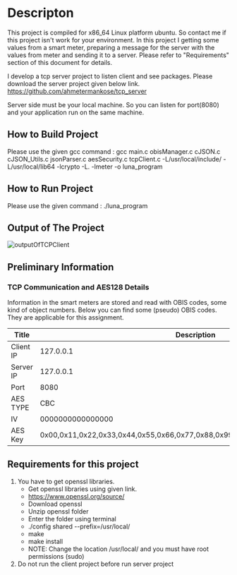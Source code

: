 # Descripton

This project is compiled for x86_64 Linux platform ubuntu. So contact me if this project isn't work for your environment.
In this project I getting some values from a smart meter, preparing a message for the server with the values from meter and sending it to a server. Please refer to "Requirements" section of this document for details.

I develop a tcp server project to listen client and see packages. Please download the server project given below link.
https://github.com/ahmetermankose/tcp_server

Server side must be your local machine. So you can listen for port(8080) and your application run on the same machine.


## How to Build Project

Please use the given gcc command :
gcc main.c obisManager.c cJSON.c cJSON_Utils.c jsonParser.c aesSecurity.c tcpClient.c -L/usr/local/include/ -L/usr/local/lib64 -lcrypto -L. -lmeter -o luna_program

## How to Run Project

Please use the given command :
./luna_program

## Output of The Project
![outputOfTCPClient](https://user-images.githubusercontent.com/90697438/203333574-82bb9136-a015-4a91-aa96-925b8f86241f.png)

## Preliminary Information

### TCP Communication and AES128 Details

Information in the smart meters are stored and read with OBIS codes, some kind of object numbers. Below you can find some (pseudo) OBIS codes. They are applicable for this assignment.

Title       | Description
---         | ---
Client IP   | 127.0.0.1
Server IP   | 127.0.0.1
Port        | 8080
AES TYPE    | CBC
IV          | 0000000000000000
AES Key     | 0x00,0x11,0x22,0x33,0x44,0x55,0x66,0x77,0x88,0x99,0xAA,0xBB,0xCC,0xDD,0xEE,0xFF

## Requirements for this project
1. You have to get openssl libraries.
    - Get openssl libraries using given link.
    - https://www.openssl.org/source/
    - Download openssl
    - Unzip openssl folder
    - Enter the folder using terminal
    - ./config shared --prefix=/usr/local/
    - make
    - make install
    - NOTE: Change the location /usr/local/ and you must have root permissions (sudo)
2. Do not run the client project before run server project
  

